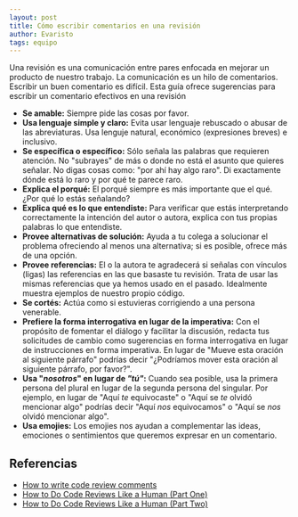 ```yaml
---
layout: post
title: Cómo escribir comentarios en una revisión
author: Evaristo
tags: equipo
---
```


Una revisión es una comunicación entre pares enfocada en mejorar un producto de nuestro trabajo. La
comunicación es un hilo de comentarios. Escribir un buen comentario es difícil. Esta guía ofrece
sugerencias para escribir un comentario efectivos en una revisión

- **Se amable:** Siempre pide las cosas por favor.
- **Usa lenguaje simple y claro:** Evita usar lenguaje rebuscado o abusar de las abreviaturas. Usa
  lenguje natural, económico (expresiones breves) e inclusivo.
- **Se específica o específico:** Sólo señala las palabras que requieren atención. No "subrayes" de
  más o donde no está el asunto que quieres señalar. No digas cosas como: "por ahí hay algo raro".
  Di exactamente dónde está lo raro y por qué te parece raro.
- **Explica el porqué:** El porqué siempre es más importante que el qué. ¿Por qué lo estás
  señalando?
- **Explica qué es lo que entendiste:** Para verificar que estás interpretando correctamente la
  intención del autor o autora, explica con tus propias palabras lo que entendiste.
- **Provee alternativas de solución:** Ayuda a tu colega a solucionar el problema ofreciendo al
  menos una alternativa; si es posible, ofrece más de una opción.
- **Provee referencias:** El o la autora te agradecerá si señalas con vínculos (ligas) las
  referencias en las que basaste tu revisión. Trata de usar las mismas referencias que ya hemos
  usado en el pasado. Idealmente muestra ejemplos de nuestro propio código.
- **Se cortés:** Actúa como si estuvieras corrigiendo a una persona venerable.
- **Prefiere la forma interrogativa en lugar de la imperativa:** Con el propósito de fomentar el
  diálogo y facilitar la discusión, redacta tus solicitudes de cambio como sugerencias en forma
  interrogativa en lugar de instrucciones en forma imperativa. En lugar de "Mueve esta oración al
  siguiente párrafo" podrías decir "¿Podríamos mover esta oración al siguiente párrafo, por favor?".
- **Usa "_nosotros_" en lugar de _"tú"_:** Cuando sea posible, usa la primera persona del plural en
  lugar de la segunda persona del singular. Por ejemplo, en lugar de "Aquí _te_ equivocaste" o "Aquí
  se _te_ olvidó mencionar algo" podrías decir "Aquí _nos_ equivocamos" o "Aquí se _nos_ olvidó
  mencionar algo".
- **Usa emojies:** Los emojies nos ayudan a complementar las ideas, emociones o sentimientos que
  queremos expresar en un comentario.

## Referencias

- [How to write code review
  comments](https://google.github.io/eng-practices/review/reviewer/comments.html)
- [How to Do Code Reviews Like a Human (Part One)](https://mtlynch.io/human-code-reviews-1/)
- [How to Do Code Reviews Like a Human (Part Two)](https://mtlynch.io/human-code-reviews-2/)